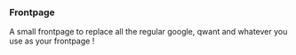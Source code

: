 ### Frontpage

A small frontpage to replace all the regular google, qwant and whatever you use as your frontpage !
